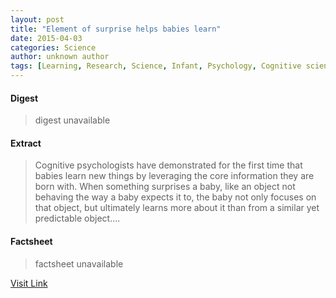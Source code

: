 ```yaml
---
layout: post
title: "Element of surprise helps babies learn"
date: 2015-04-03
categories: Science
author: unknown author
tags: [Learning, Research, Science, Infant, Psychology, Cognitive science, Behavior modification, Applied psychology, Action (philosophy), Psychological concepts, Cognition, Behavioural sciences, Neuroscience, Emergence, Epistemology, Neuropsychological assessment, Neuropsychology, Phenomenology]
---
```



#### Digest
>digest unavailable

#### Extract
>Cognitive psychologists have demonstrated for the first time that babies learn new things by leveraging the core information they are born with. When something surprises a baby, like an object not behaving the way a baby expects it to, the baby not only focuses on that object, but ultimately learns more about it than from a similar yet predictable object....

#### Factsheet
>factsheet unavailable

[Visit Link](http://feeds.sciencedaily.com/~r/sciencedaily/~3/-talsDYoMqY/150402161501.htm)



